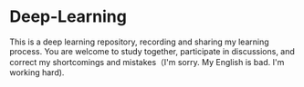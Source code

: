 # Deep-Learning
This is a deep learning repository, recording and sharing my learning process. You are welcome to study together, participate in discussions, and correct my shortcomings and mistakes（I'm sorry. My English is bad. I'm working hard).

